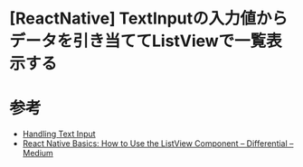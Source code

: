 

#  [ReactNative] TextInputの入力値からデータを引き当ててListViewで一覧表示する

# 参考
- [Handling Text Input](https://facebook.github.io/react-native/docs/handling-text-input.html)
- [React Native Basics: How to Use the ListView Component – Differential – Medium](https://medium.com/differential/react-native-basics-how-to-use-the-listview-component-a0ec44cf1fe8#.52gsmihh5)
